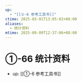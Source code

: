 ```yaml
---
up:
  - "[[①-6 参考工具书]]"
ctime: 2025-03-01T13:05:02+08:00
aliases:
  - 统计资料
mtime: 2025-09-09T12:37:06+08:00
---
```


# ①-66 统计资料

- up: [[①-6 参考工具书]]
